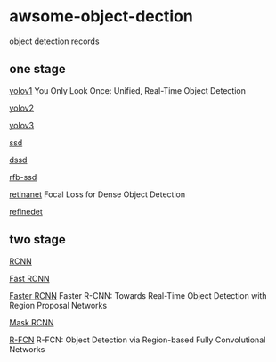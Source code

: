 # awsome-object-dection
object detection records

## one stage 
  [yolov1](http://cn.arxiv.org/pdf/1506.02640.pdf) You Only Look Once: Unified, Real-Time Object Detection
  
  [yolov2](http://cn.arxiv.org/pdf/1506.02640.pdf) 
  
  [yolov3](http://cn.arxiv.org/pdf/1804.02767.pdf)
  
  [ssd](http://cn.arxiv.org/pdf/1512.02325.pdf)
  
  [dssd](http://cn.arxiv.org/pdf/1701.06659.pdf)
  
  [rfb-ssd](http://cn.arxiv.org/pdf/1711.07767.pdf)
  
  [retinanet](http://cn.arxiv.org/pdf/1708.02002.pdf) Focal Loss for Dense Object Detection 
  
  [refinedet](http://cn.arxiv.org/pdf/1711.06897.pdf)

## two stage
  [RCNN](http://cn.arxiv.org/pdf/1311.2524.pdf)

  [Fast RCNN](http://cn.arxiv.org/pdf/1504.08083.pdf) 
  
  [Faster RCNN](http://cn.arxiv.org/pdf/1506.01497.pdf) Faster R-CNN: Towards Real-Time Object Detection with Region Proposal Networks
  
  [Mask RCNN](http://cn.arxiv.org/pdf/1703.06870.pdf) 
  
  [R-FCN](http://cn.arxiv.org/pdf/1605.06409.pdf) R-FCN: Object Detection via Region-based Fully Convolutional Networks
